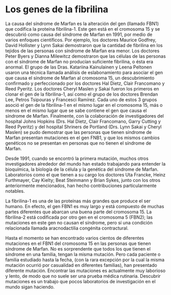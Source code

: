 # Los genes de la fibrilina

La causa del síndrome de Marfan es la alteración del gen \(llamado FBN1\) que codifica la proteína fibrilina-1. Este gen está en el cromosoma 15 y se descubrió como causa del síndrome de Marfan en 1991, por medio de varios enfoques científicos. Por ejemplo, los doctores Maurice Godfrey, David Hollister y Lynn Sakai demostraron que la cantidad de fibrilina en los tejidos de las personas con síndrome de Marfan era menor. Los doctores Peter Byers y Dianna Milewitcz demostraron que las células de las personas con el síndrome de Marfan no producían suficiente fibrilina, o ésta era anormal. El grupo de las Dras. Katariina Kainulainen y Leena Peltonen usaron una técnica llamada análisis de eslabonamiento para asociar el gen que causa el síndrome de Marfan al cromosoma 15, un descubrimiento confirmado y perfeccionado por los doctores Hal Dietz, Clair Francomano y Reed Pyeritz. Los doctores Cheryl Maslen y Sakai fueron los primeros en clonar el gen de la fibrilina-1, así como el grupo de los doctores Brendan Lee, Petros Tsipouras y Francesci Ramírez. Cada uno de estos 3 grupos asoció el gen de la fibrilina-1 en el mismo lugar en el cromosoma 15, más o menos en el mismo lugar que se sabe contiene el gen que causa el síndrome de Marfan. Finalmente, con la colaboración de investigadores del hospital Johns Hopkins \(Drs. Hal Dietz, Clair Francomano, Garry Cutting y Reed Pyeritz\) y del hospital Shriners de Portland \(Drs. Lynn Sakai y Cheryl Maslen\) se pudo demostrar que las personas que tienen síndrome de Marfan presentan mutaciones en el gen FNB1, y que los mismos cambios genéticos no se presentan en personas que no tienen el síndrome de Marfan.

Desde 1991, cuando se encontró la primera mutación, muchos otros investigadores alrededor del mundo han estado trabajando para entender la bioquímica, la biología de la célula y la genética del síndrome de Marfan. Laboratorios como el que tienen a su cargo los doctores Uta Francke, Heinz Furthmayer, Cay Kielty; Beat Steinmann y Brian Sykes, junto con los otros anteriormente mencionados, han hecho contribuciones particularmente notables.

La fibrilina-1 es una de las proteínas más grandes que produce el ser humano. En efecto, el gen FBN1 es muy largo y está compuesto de muchas partes diferentes que abarcan una buena parte del cromosoma 15. La fibrilina-2 está codificada por otro gen en el cromosoma 5 \(FBN2\); las mutaciones en este gen no causan el síndrome, pero sí una condición relacionada llamada aracnodactilia congénita contractural.

Hasta el momento se han encontrado varios cientos de diferentes mutaciones en el FBN1 del cromosoma 15 en las personas que tienen síndrome de Marfan. No es sorprendente que todos los que tienen el síndrome en una familia, tengan la misma mutación. Pero cada paciente o familia estudiado hasta la fecha, \(con la rara excepción por la cual la misma mutación ocurrió por casualidad en diferentes familias\), han presentado diferente mutación. Encontrar las mutaciones es actualmente muy laborioso y lento, de modo que no suele ser una prueba médica rutinaria. Descubrir mutaciones es un trabajo que pocos laboratorios de investigación en el mundo sigan haciendo.

